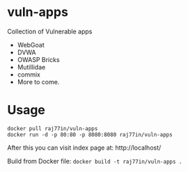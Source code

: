 # vuln-apps
Collection of Vulnerable apps

- WebGoat
- DVWA
- OWASP Bricks
- Mutillidae
- commix
- More to come.

Usage
=====

```
docker pull raj77in/vuln-apps
docker run -d -p 80:80 -p 8080:8080 raj77in/vuln-apps
```

After this you can visit index page at:
http://localhost/

Build from Docker file:
```docker build -t raj77in/vuln-apps .```

